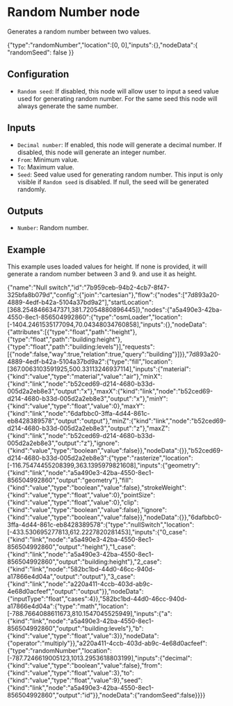 # Random Number node

Generates a random number between two values.

<Node>
    {"type":"randomNumber","location":[0, 0],"inputs":{},"nodeData":{
        "randomSeed": false
    }}
</Node>

## Configuration

-   `Random seed`: If disabled, this node will allow user to input a seed value used for generating random number. For the same seed this node will always generate the same number.

## Inputs

-   `Decimal number`: If enabled, this node will generate a decimal number. If disabled, this node will generate an integer number.
-   `From`: Minimum value.
-   `To`: Maximum value.
-   `Seed`: Seed value used for generating random number. This input is only visible if `Random seed` is disabled. If null, the seed will be generated randomly.

## Outputs

-   `Number`: Random number.

## Example

This example uses loaded values for height. If none is provided, it will generate a random number between 3 and 9. and use it as height.

<NodeGraph>
    {"name":"Null switch","id":"7b959ceb-94b2-4cb7-8f47-325bfa8b079d","config":{"join":"cartesian"},"flow":{"nodes":["7d893a20-4889-4edf-b42a-5104a37bd9a2"],"startLocation":[368.2548466347371,381.72054880896445]},"nodes":{"a5a490e3-42ba-4550-8ec1-856504992860":{"type":"osmLoader","location":[-1404.2461535177094,70.04348034760858],"inputs":{},"nodeData":{"attributes":[{"type":"float","path":"height"},{"type":"float","path":"building:height"},{"type":"float","path":"building:levels"}],"requests":[{"node":false,"way":true,"relation":true,"query":"building"}]}},"7d893a20-4889-4edf-b42a-5104a37bd9a2":{"type":"fill","location":[367.0063103591925,500.33113246937114],"inputs":{"material":{"kind":"value","type":"material","value":"air"},"minX":{"kind":"link","node":"b52ced69-d214-4680-b33d-005d2a2eb8e3","output":"x"},"maxX":{"kind":"link","node":"b52ced69-d214-4680-b33d-005d2a2eb8e3","output":"x"},"minY":{"kind":"value","type":"float","value":0},"maxY":{"kind":"link","node":"6dafbbc0-3ffa-4d44-861c-eb8428389578","output":"output"},"minZ":{"kind":"link","node":"b52ced69-d214-4680-b33d-005d2a2eb8e3","output":"z"},"maxZ":{"kind":"link","node":"b52ced69-d214-4680-b33d-005d2a2eb8e3","output":"z"},"ignore":{"kind":"value","type":"boolean","value":false}},"nodeData":{}},"b52ced69-d214-4680-b33d-005d2a2eb8e3":{"type":"rasterize","location":[-116.75474455208399,363.1395979821608],"inputs":{"geometry":{"kind":"link","node":"a5a490e3-42ba-4550-8ec1-856504992860","output":"geometry"},"fill":{"kind":"value","type":"boolean","value":false},"strokeWeight":{"kind":"value","type":"float","value":0},"pointSize":{"kind":"value","type":"float","value":0},"clip":{"kind":"value","type":"boolean","value":false},"ignore":{"kind":"value","type":"boolean","value":false}},"nodeData":{}},"6dafbbc0-3ffa-4d44-861c-eb8428389578":{"type":"nullSwitch","location":[-433.530695277813,612.2227820281453],"inputs":{"0_case":{"kind":"link","node":"a5a490e3-42ba-4550-8ec1-856504992860","output":"height"},"1_case":{"kind":"link","node":"a5a490e3-42ba-4550-8ec1-856504992860","output":"building:height"},"2_case":{"kind":"link","node":"582bc1bd-44d0-46cc-940d-a17866e4d04a","output":"output"},"3_case":{"kind":"link","node":"a220a411-4ccb-403d-ab9c-4e68d0acfeef","output":"output"}},"nodeData":{"inputType":"float","cases":4}},"582bc1bd-44d0-46cc-940d-a17866e4d04a":{"type":"math","location":[-788.7664088611673,810.1547045525949],"inputs":{"a":{"kind":"link","node":"a5a490e3-42ba-4550-8ec1-856504992860","output":"building:levels"},"b":{"kind":"value","type":"float","value":3}},"nodeData":{"operator":"multiply"}},"a220a411-4ccb-403d-ab9c-4e68d0acfeef":{"type":"randomNumber","location":[-787.7246619005123,1013.2953618803199],"inputs":{"decimal":{"kind":"value","type":"boolean","value":false},"from":{"kind":"value","type":"float","value":3},"to":{"kind":"value","type":"float","value":9},"seed":{"kind":"link","node":"a5a490e3-42ba-4550-8ec1-856504992860","output":"id"}},"nodeData":{"randomSeed":false}}}}
</NodeGraph>
